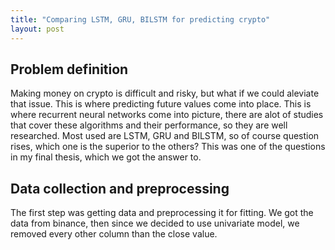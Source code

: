```yaml
---
title: "Comparing LSTM, GRU, BILSTM for predicting crypto"
layout: post
---
```



## Problem definition
Making money on crypto is difficult and risky, but what if we could aleviate that issue. This is where predicting future values come into place. This is where recurrent neural networks come into picture, there are alot of studies that cover these algorithms and their performance, so they are well researched. Most used are LSTM, GRU and BILSTM, so of course question rises, which one is the superior to the others? 
This was one of the questions in my final thesis, which we got the answer to.

## Data collection and preprocessing
The first step was getting data and preprocessing it for fitting.
We got the data from binance, then since we decided to use univariate model, we removed every other column than the close value.



[jekyll-docs]: http://jekyllrb.com/docs/home
[jekyll-gh]:   https://github.com/jekyll/jekyll
[jekyll-talk]: https://talk.jekyllrb.com/
